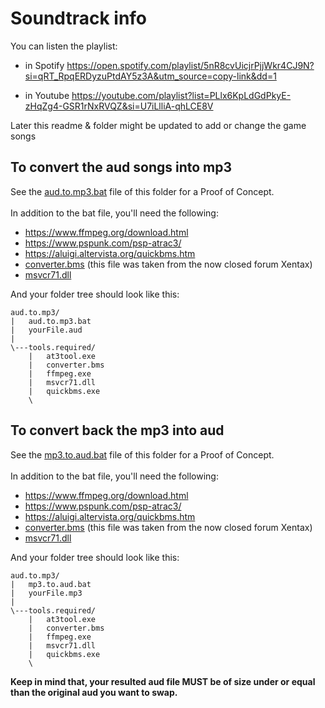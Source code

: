 # Soundtrack info

You can listen the playlist:

- in Spotify
https://open.spotify.com/playlist/5nR8cvUicjrPjjWkr4CJ9N?si=qRT_RpqERDyzuPtdAY5z3A&utm_source=copy-link&dd=1

- in Youtube https://youtube.com/playlist?list=PLlx6KpLdGdPkyE-zHqZg4-GSR1rNxRVQZ&si=U7iLlliA-qhLCE8V


Later this readme & folder might be updated to add or change the game songs

## To convert the aud songs into mp3

See the [aud.to.mp3.bat](https://github.com/Bunkai9448/NHL-07_public/blob/main/Soundtrack-info/aud.to.mp3.bat) file of this folder for a Proof of Concept. \
\
In addition to the bat file, you'll need the following:

- https://www.ffmpeg.org/download.html
- https://www.pspunk.com/psp-atrac3/
- https://aluigi.altervista.org/quickbms.htm
- [converter.bms](https://github.com/Bunkai9448/NHL-07_public/blob/main/Soundtrack-info/converter.bms) (this file was taken from the now closed forum Xentax)
- [msvcr71.dll](https://es.dll-files.com/msvcr71.dll.html) 

And your folder tree should look like this:
```
aud.to.mp3/
|   aud.to.mp3.bat
|   yourFile.aud
|
\---tools.required/
    |   at3tool.exe
    |   converter.bms
    |   ffmpeg.exe
    |   msvcr71.dll
    |   quickbms.exe
    \
```

## To convert back the mp3 into aud

See the [mp3.to.aud.bat](https://github.com/Bunkai9448/NHL-07_public/blob/main/Soundtrack-info/mp3.to.aud.bat) file of this folder for a Proof of Concept. \
\
In addition to the bat file, you'll need the following:

- https://www.ffmpeg.org/download.html
- https://www.pspunk.com/psp-atrac3/
- https://aluigi.altervista.org/quickbms.htm
- [converter.bms](https://github.com/Bunkai9448/NHL-07_public/blob/main/Soundtrack-info/converter.bms) (this file was taken from the now closed forum Xentax)
- [msvcr71.dll](https://es.dll-files.com/msvcr71.dll.html) 

And your folder tree should look like this:
```
aud.to.mp3/
|   mp3.to.aud.bat
|   yourFile.mp3
|
\---tools.required/
    |   at3tool.exe
    |   converter.bms
    |   ffmpeg.exe
    |   msvcr71.dll
    |   quickbms.exe
    \
```

**Keep in mind that, your resulted aud file MUST be of size under or equal than the original aud you want to swap.**
